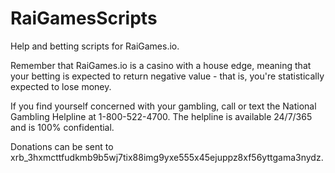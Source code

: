 # RaiGamesScripts
Help and betting scripts for RaiGames.io.

Remember that RaiGames.io is a casino with a house edge, meaning that your betting is expected to return negative value - that is, you're statistically expected to lose money.

If you find yourself concerned with your gambling, call or text the National Gambling Helpline at 1-800-522-4700.  The helpline is available 24/7/365 and is 100% confidential.

Donations can be sent to xrb_3hxmcttfudkmb9b5wj7tix88img9yxe555x45ejuppz8xf56yttgama3nydz.
